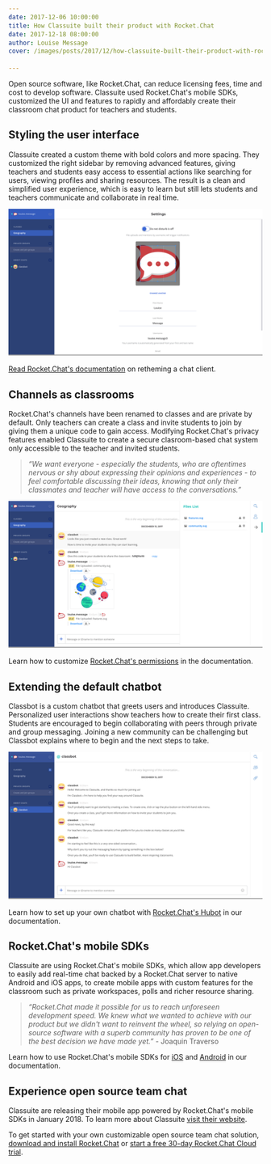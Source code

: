```yaml
---
date: 2017-12-06 10:00:00
title: How Classuite built their product with Rocket.Chat
date: 2017-12-18 08:00:00
author: Louise Message
cover: /images/posts/2017/12/how-classuite-built-their-product-with-rocket-chat/cover.png

---
```

Open source software, like Rocket.Chat, can reduce licensing fees, time and cost to develop software. Classuite used Rocket.Chat's mobile SDKs, customized the UI and features to rapidly and affordably create their classroom chat product for teachers and students.

## Styling the user interface

Classuite created a custom theme with bold colors and more spacing. They customized the right sidebar by removing advanced features, giving teachers and students easy access to essential actions like searching for users, viewing profiles and sharing resources. The result is a clean and simplified user experience, which is easy to learn but still lets students and teachers communicate and collaborate in real time.

![Classuite teacher profile](/images/posts/2017/12/how-classuite-built-their-product-with-rocket-chat/12-15-2017-classuite-teacher-profile.png)

[Read Rocket.Chat's documentation](https://rocket.chat/docs/developer-guides/ui-and-theming/themes/#custom-themes) on retheming a chat client.

## Channels as classrooms

Rocket.Chat's channels have been renamed to classes and are private by default. Only teachers can create a class and invite students to join by giving them a unique code to gain access. Modifying Rocket.Chat's privacy features enabled Classuite to create a secure clasroom-based chat system only accessible to the teacher and invited students.

> _“We want everyone - especially the students, who are oftentimes nervous or shy about expressing their opinions and experiences - to feel comfortable discussing their ideas, knowing that only their classmates and teacher will have access to the conversations.”_

![Classbot sends a unique class invitation code to a teacher](/images/posts/2017/12/how-classuite-built-their-product-with-rocket-chat/12-15-2017-classuite-teacher-class-creation.png)

Learn how to customize [Rocket.Chat's permissions](https://rocket.chat/docs/developer-guides/realtime-api/method-calls/create-private-groups/#create-private-groups) in the documentation.

## Extending the default chatbot

Classbot is a custom chatbot that greets users and introduces Classuite. Personalized user interactions show teachers how to create their first class. Students are encouraged to begin collaborating with peers through private and group messaging. Joining a new community can be challenging but Classbot explains where to begin and the next steps to take.

![Classbot shows a teacher how to start using Classuite](/images/posts/2017/12/how-classuite-built-their-product-with-rocket-chat/12-15-2017-classuite-classbot-teacher.png)

Learn how to set up your own chatbot with [Rocket.Chat's Hubot](https://rocket.chat/docs/administrator-guides/hubot/) in our documentation.

## Rocket.Chat's mobile SDKs

Classuite are using Rocket.Chat's mobile SDKs, which allow app developers to easily add real-time chat backed by a Rocket.Chat server to native Android and iOS apps, to create mobile apps with custom features for the classroom such as private workspaces, polls and richer resource sharing.

> _“Rocket.Chat made it possible for us to reach unforeseen development speed. We knew what we wanted to achieve with our product but we didn't want to reinvent the wheel, so relying on open-source software with a superb community has proven to be one of the best decision we have made yet.”_ - Joaquin Traverso

Learn how to use Rocket.Chat's mobile SDKs for [iOS](https://github.com/RocketChat/Rocket.Chat.iOS) and [Android](https://github.com/RocketChat/Rocket.Chat.Android) in our documentation.

## Experience open source team chat

Classuite are releasing their mobile app powered by Rocket.Chat's mobile SDKs in January 2018. To learn more about Classuite [visit their website](http://classuite.com).

To get started with your own customizable open source team chat solution, [download and install Rocket.Chat](https://rocket.chat/download) or [start a free 30-day Rocket.Chat Cloud trial](https://rocket.chat/cloud#pricing).
